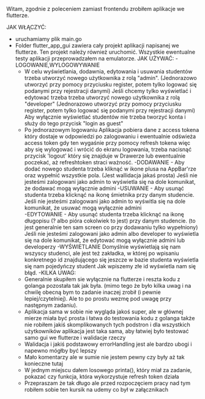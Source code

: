 Witam, zgodnie z poleceniem zamiast frontendu zrobiłem aplikacje we flutterze.

JAK WŁĄCZYĆ:
- uruchamiamy plik main.go 
- Folder flutter_app_gui zawiera cały projekt aplikacji napisanej we flutterze. 
  Ten projekt należy również uruchomić. 
  Wszystkie ewentualne testy aplikacji przeprowadzałem na emulatorze.
 JAK UŻYWAĆ:
  -LOGOWANIE,WYLOGOWYWANIE
     - W celu wyświetlania, dodawnia, edytowania i usuwania studentów trzeba utworzyć nowego użytkownika z rolą "admin". 
       (Jednorazowo utworzyć przy pomocy przyciusku register, potem tylko logować się podanymi przy rejestracji danymi)
       Jeśli chcemy tylko wyświetlać i edytować trzeba trzeba utworzyć nowego użytkownika z rolą "developer"
       (Jednorazowo utworzyć przy pomocy przyciusku register, potem tylko logować się podanymi przy rejestracji danymi)
       Aby wyłącznie wyświetlać studentów nie trzeba tworzyć konta i służy do tego przycisk "login as guest" 
     - Po jednorazowym logowaniu Aplikacja pobiera dane z access tokena który dostaje w odpowiedzi po zalogowaniu
        i ewentualnie odświeża access token gdy ten wygaśnie przy pomocy refresh tokena więc aby się wylogować i wrócić do ekranu logowania, 
        trzeba nacisnąć przycisk 'logout' który się znajduje w Drawerze lub ewentualnie poczekać, aż refreshtoken straci ważność.
 -DODAWANIE
      - Aby dodać nowego studenta trzeba kliknąć w ikone plusa na AppBar'rze oraz wypełnić wszystkie pola. (Jest wallidacja jakaś prosta)
      Jeśli nie jesteśmi zalogowani jako admin to wyświetla się na dole komunikat, że dodawać mogą wyłącznie admini
 -USUWANIE
      - Aby usunąć studenta trzeba klicknąć na ikonę śmietnika przy danym studencie. 
      Jeśli nie jesteśmi zalogowani jako admin to wyświtla się na dole komunikat, że usuwać mogą wyłącznie admini  
-EDYTOWANIE
      - Aby usunąć studenta trzeba klicknąć na ikonę długopisu (? albo pióra cokolwiek to jest) przy danym studencie. 
        (to jest generalnie ten sam screen co przy dodawaniu tylko wypełniony)
      Jeśli nie jesteśmi zalogowani jako admin albo developer to wyświetla się na dole komunikat, że edytować mogą wyłącznie admini lub developerzy
-WYŚWIETLANIE
      Domyślnie wyświetlają się nam wszyscy studenci, ale jest też zakładka, w której 
      po wpisaniu konkretnego id znajdującego się jeszcze w bazie studenta wyświetla się nam pojedyńczy student
      Jak wpiszemy złe id wyświetla nam się błąd.
-KILKA UWAG:
  - Generalnie skupiłem sie wyłącznie na flutterze i reszta kodu z golanga pozostała tak jak była. 
      (mimo tego że było kilka uwag i na chwilę obecną bym to zadanie inaczej zrobił (i pewnie lepiej/czytelniej). 
      Ale to po prostu wezmę pod uwagę przy następnym zadaniu).
  - Aplikacja sama w sobie nie wygląda jakoś super, ale w głównej mierze miała być prosta i łatwa do testowania kodu z golanga 
      także nie robiłem jakiś skomplikowanych tych podstron i dla wszystkich użytkowników aplikacja jest taka sama, aby łatwiej było testować 
      samo gui we flutterze i walidacje rzeczy
  - Walidacja i jakiś podstawowy errorHandling jest ale bardzo ubogi i napewno mógłby być lepszy
  - Mało komentarzy ale w sumie nie jestem pewny czy były aż tak konieczne tutaj
  - W jednym miejscu dałem losowego printa(), który miał za zadanie, pokazać czy funkcja, która wykorzystuje refresh token działa
  - Przepraszam że tak długo ale przed rozpoczęciem pracy nad tym robiłem sobie ten kursik na udemy co był 
      w załącznikach
